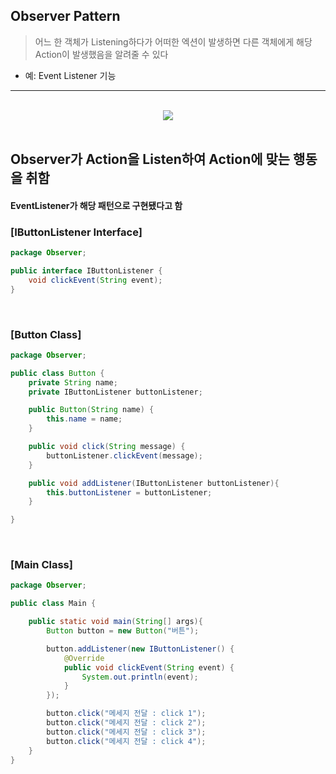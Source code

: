 ## Observer Pattern
> 어느 한 객체가 Listening하다가 어떠한 엑션이 발생하면 다른 객체에게 해당 Action이 발생했음을 알려줄 수 있다
* 예: Event Listener 기능

<hr>
<br>

<div align="center">
  <img src="https://user-images.githubusercontent.com/37537227/153746671-5ec6a5e1-9982-411b-aaa3-ca4154884c29.png">
</div>

<br>

## Observer가 Action을 Listen하여 Action에 맞는 행동을 취함
#### EventListener가 해당 패턴으로 구현됐다고 함

### [IButtonListener Interface]
```java
package Observer;

public interface IButtonListener {
    void clickEvent(String event);
}
```

<br>

### [Button Class]
```java
package Observer;

public class Button {
    private String name;
    private IButtonListener buttonListener;

    public Button(String name) {
        this.name = name;
    }

    public void click(String message) {
        buttonListener.clickEvent(message);
    }

    public void addListener(IButtonListener buttonListener){
        this.buttonListener = buttonListener;
    }

}
```

<br>

### [Main Class]
```java
package Observer;

public class Main {

    public static void main(String[] args){
        Button button = new Button("버튼");

        button.addListener(new IButtonListener() {
            @Override
            public void clickEvent(String event) {
                System.out.println(event);
            }
        });

        button.click("메세지 전달 : click 1");
        button.click("메세지 전달 : click 2");
        button.click("메세지 전달 : click 3");
        button.click("메세지 전달 : click 4");
    }
}
```
